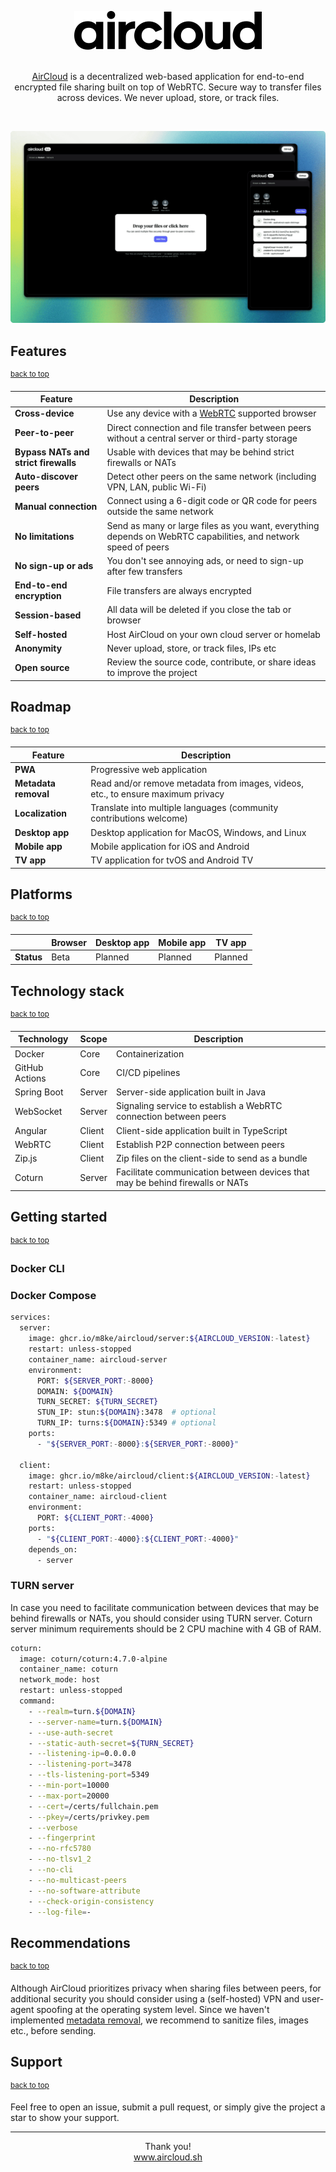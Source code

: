 <a name="top"></a>

<div align="center">

<a href="https://github.com/m8ke/aircloud">
    <picture>
        <source media="(prefers-color-scheme: dark)" srcset="docs/aircloud-white.svg">
        <source media="(prefers-color-scheme: light)" srcset="docs/aircloud-black.svg">
        <img alt="AirCloud" src="docs/aircloud-black.svg">
    </picture>
</a>

<br>
<br>

<p>
<a href="https://aircloud.sh" target="_blank">AirCloud</a> is a decentralized web-based application for end-to-end encrypted file sharing built on top of WebRTC. Secure
way to transfer files across devices. We never upload, store, or track files.
</p>

</div>

<br>

![aircloud-cover.png](docs/aircloud-cover.png)

## Features

<sup><a href="#top">back to top</a></sup>

| Feature                              | Description                                                                                                    |
|--------------------------------------|----------------------------------------------------------------------------------------------------------------|
| **Cross-device**                     | Use any device with a [WebRTC](https://developer.mozilla.org/en-US/docs/Web/API/WebRTC_API) supported browser  |
| **Peer-to-peer**                     | Direct connection and file transfer between peers without a central server or third-party storage              |
| **Bypass NATs and strict firewalls** | Usable with devices that may be behind strict firewalls or NATs                                                |
| **Auto-discover peers**              | Detect other peers on the same network (including VPN, LAN, public Wi-Fi)                                      |
| **Manual connection**                | Connect using a 6-digit code or QR code for peers outside the same network                                     |
| **No limitations**                   | Send as many or large files as you want, everything depends on WebRTC capabilities, and network speed of peers |
| **No sign-up or ads**                | You don't see annoying ads, or need to sign-up after few transfers                                             |
| **End-to-end encryption**            | File transfers are always encrypted                                                                            |
| **Session-based**                    | All data will be deleted if you close the tab or browser                                                       |
| **Self-hosted**                      | Host AirCloud on your own cloud server or homelab                                                              |
| **Anonymity**                        | Never upload, store, or track files, IPs etc                                                                   |
| **Open source**                      | Review the source code, contribute, or share ideas to improve the project                                      |

## Roadmap

<sup><a href="#top">back to top</a></sup>

| Feature              | Description                                                                      |
|----------------------|----------------------------------------------------------------------------------|
| **PWA**              | Progressive web application                                                      |
| **Metadata removal** | Read and/or remove metadata from images, videos, etc., to ensure maximum privacy |
| **Localization**     | Translate into multiple languages (community contributions welcome)              |
| **Desktop app**      | Desktop application for MacOS, Windows, and Linux                                |
| **Mobile app**       | Mobile application for iOS and Android                                           |
| **TV app**           | TV application for tvOS and Android TV                                           |

## Platforms

<sup><a href="#top">back to top</a></sup>

|            | **Browser** | **Desktop app** | **Mobile app** | **TV app** |
|------------|-------------|-----------------|----------------|------------|
| **Status** | Beta        | Planned         | Planned        | Planned    |

## Technology stack

<sup><a href="#top">back to top</a></sup>

| Technology     | Scope  | Description                                                                   |
|----------------|--------|-------------------------------------------------------------------------------|
| Docker         | Core   | Containerization                                                              |
| GitHub Actions | Core   | CI/CD pipelines                                                               |
| Spring Boot    | Server | Server-side application built in Java                                         |
| WebSocket      | Server | Signaling service to establish a WebRTC connection between peers              |
| Angular        | Client | Client-side application built in TypeScript                                   |
| WebRTC         | Client | Establish P2P connection between peers                                        |
| Zip.js         | Client | Zip files on the client-side to send as a bundle                              |
| Coturn         | Server | Facilitate communication between devices that may be behind firewalls or NATs |

## Getting started

<sup><a href="#top">back to top</a></sup>

### Docker CLI

### Docker Compose

```bash
services:
  server:
    image: ghcr.io/m8ke/aircloud/server:${AIRCLOUD_VERSION:-latest}
    restart: unless-stopped
    container_name: aircloud-server
    environment:
      PORT: ${SERVER_PORT:-8000}
      DOMAIN: ${DOMAIN}
      TURN_SECRET: ${TURN_SECRET}
      STUN_IP: stun:${DOMAIN}:3478  # optional
      TURN_IP: turns:${DOMAIN}:5349 # optional
    ports:
      - "${SERVER_PORT:-8000}:${SERVER_PORT:-8000}"

  client:
    image: ghcr.io/m8ke/aircloud/client:${AIRCLOUD_VERSION:-latest}
    restart: unless-stopped
    container_name: aircloud-client
    environment:
      PORT: ${CLIENT_PORT:-4000}
    ports:
      - "${CLIENT_PORT:-4000}:${CLIENT_PORT:-4000}"
    depends_on:
      - server
```

### TURN server

In case you need to facilitate communication between devices that may be behind firewalls or NATs, you should consider
using TURN server. Coturn server minimum requirements should be 2 CPU machine with 4 GB of RAM.

```bash
coturn:
  image: coturn/coturn:4.7.0-alpine
  container_name: coturn
  network_mode: host
  restart: unless-stopped
  command:
    - --realm=turn.${DOMAIN}
    - --server-name=turn.${DOMAIN}
    - --use-auth-secret
    - --static-auth-secret=${TURN_SECRET}
    - --listening-ip=0.0.0.0
    - --listening-port=3478
    - --tls-listening-port=5349
    - --min-port=10000
    - --max-port=20000
    - --cert=/certs/fullchain.pem
    - --pkey=/certs/privkey.pem
    - --verbose
    - --fingerprint
    - --no-rfc5780
    - --no-tlsv1_2
    - --no-cli
    - --no-multicast-peers
    - --no-software-attribute
    - --check-origin-consistency
    - --log-file=-
```

## Recommendations

<sup><a href="#top">back to top</a></sup>

Although AirCloud prioritizes privacy when sharing files between peers, for additional security you should consider
using a (self-hosted) VPN and user-agent spoofing at the operating system level. Since we haven't implemented [metadata
removal](https://emmatrowbridge.github.io/Excuse-Me-Your-Data-Is-Leaking/2025/05/27/Exposed-by-Metadata.html), we
recommend to sanitize files, images etc., before sending.

## Support

<sup><a href="#top">back to top</a></sup>

Feel free to open an issue, submit a pull request, or simply give the project a star to show your support.

___

<p align="center">
Thank you!
<br>
<a href="https://aircloud.sh" target="_blank">www.aircloud.sh</a>
</p>
